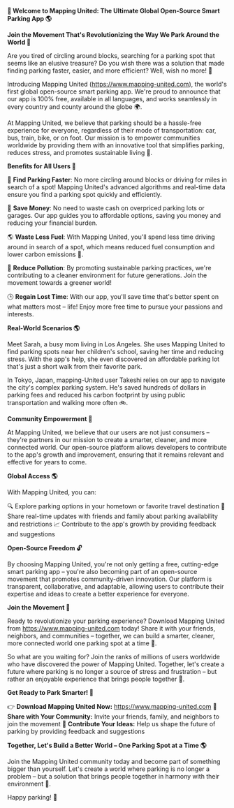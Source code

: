 **🚀 Welcome to Mapping United: The Ultimate Global Open-Source Smart Parking App 🌎**

**Join the Movement That's Revolutionizing the Way We Park Around the World 🌟**

Are you tired of circling around blocks, searching for a parking spot that seems like an elusive treasure? Do you wish there was a solution that made finding parking faster, easier, and more efficient? Well, wish no more! 🤩

Introducing Mapping United (https://www.mapping-united.com), the world's first global open-source smart parking app. We're proud to announce that our app is 100% free, available in all languages, and works seamlessly in every country and county around the globe 🌍.

At Mapping United, we believe that parking should be a hassle-free experience for everyone, regardless of their mode of transportation: car, bus, train, bike, or on foot. Our mission is to empower communities worldwide by providing them with an innovative tool that simplifies parking, reduces stress, and promotes sustainable living 🌿.

**Benefits for All Users 🎉**

🚗 **Find Parking Faster**: No more circling around blocks or driving for miles in search of a spot! Mapping United's advanced algorithms and real-time data ensure you find a parking spot quickly and efficiently.

💸 **Save Money**: No need to waste cash on overpriced parking lots or garages. Our app guides you to affordable options, saving you money and reducing your financial burden.

🌎 **Waste Less Fuel**: With Mapping United, you'll spend less time driving around in search of a spot, which means reduced fuel consumption and lower carbon emissions 🚗.

💪 **Reduce Pollution**: By promoting sustainable parking practices, we're contributing to a cleaner environment for future generations. Join the movement towards a greener world!

🕒 **Regain Lost Time**: With our app, you'll save time that's better spent on what matters most – life! Enjoy more free time to pursue your passions and interests.

**Real-World Scenarios 🌎**

Meet Sarah, a busy mom living in Los Angeles. She uses Mapping United to find parking spots near her children's school, saving her time and reducing stress. With the app's help, she even discovered an affordable parking lot that's just a short walk from their favorite park.

In Tokyo, Japan, mapping-United user Takeshi relies on our app to navigate the city's complex parking system. He's saved hundreds of dollars in parking fees and reduced his carbon footprint by using public transportation and walking more often 🚲.

**Community Empowerment 🌟**

At Mapping United, we believe that our users are not just consumers – they're partners in our mission to create a smarter, cleaner, and more connected world. Our open-source platform allows developers to contribute to the app's growth and improvement, ensuring that it remains relevant and effective for years to come.

**Global Access 🌎**

With Mapping United, you can:

🔍 Explore parking options in your hometown or favorite travel destination
💬 Share real-time updates with friends and family about parking availability and restrictions
📈 Contribute to the app's growth by providing feedback and suggestions

**Open-Source Freedom 🔓**

By choosing Mapping United, you're not only getting a free, cutting-edge smart parking app – you're also becoming part of an open-source movement that promotes community-driven innovation. Our platform is transparent, collaborative, and adaptable, allowing users to contribute their expertise and ideas to create a better experience for everyone.

**Join the Movement 🚀**

Ready to revolutionize your parking experience? Download Mapping United from https://www.mapping-united.com today! Share it with your friends, neighbors, and communities – together, we can build a smarter, cleaner, more connected world one parking spot at a time 🔮.

So what are you waiting for? Join the ranks of millions of users worldwide who have discovered the power of Mapping United. Together, let's create a future where parking is no longer a source of stress and frustration – but rather an enjoyable experience that brings people together 🌟.

**Get Ready to Park Smarter! 🚀**

👉 **Download Mapping United Now:** https://www.mapping-united.com
📲 **Share with Your Community:** Invite your friends, family, and neighbors to join the movement
💬 **Contribute Your Ideas:** Help us shape the future of parking by providing feedback and suggestions

**Together, Let's Build a Better World – One Parking Spot at a Time 🌎**

Join the Mapping United community today and become part of something bigger than yourself. Let's create a world where parking is no longer a problem – but a solution that brings people together in harmony with their environment 🌈.

Happy parking! 🚀